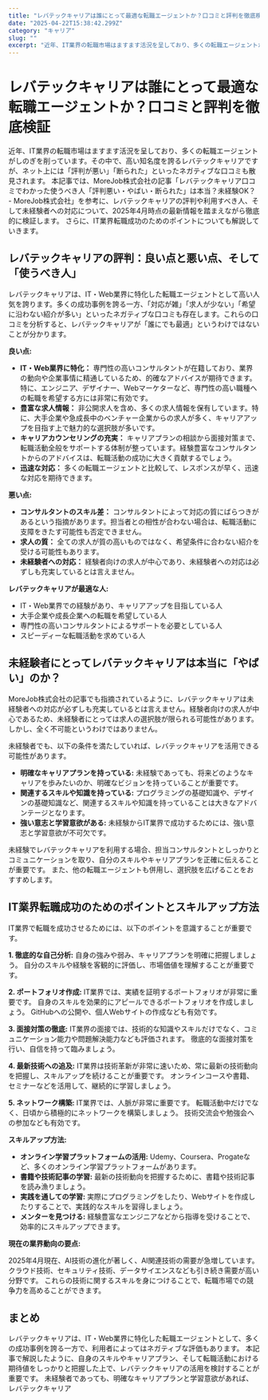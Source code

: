```yaml
---
title: "レバテックキャリアは誰にとって最適な転職エージェントか？口コミと評判を徹底検証"
date: "2025-04-22T15:38:42.299Z"
category: "キャリア"
slug: ""
excerpt: "近年、IT業界の転職市場はますます活況を呈しており、多くの転職エージェントがしのぎを削っています。その中で、高い知名度を誇るレバテックキャリアですが、ネット上には「評判が悪い」「断られた」といったネガティブな口コミも散見されます。  本記事では、MoreJob株式会社の記事「レバテックキャリア口コミ..."
---
```


# レバテックキャリアは誰にとって最適な転職エージェントか？口コミと評判を徹底検証

近年、IT業界の転職市場はますます活況を呈しており、多くの転職エージェントがしのぎを削っています。その中で、高い知名度を誇るレバテックキャリアですが、ネット上には「評判が悪い」「断られた」といったネガティブな口コミも散見されます。  本記事では、MoreJob株式会社の記事「レバテックキャリア口コミでわかった使うべき人「評判悪い・やばい・断られた」は本当？未経験OK？ - MoreJob株式会社」を参考に、レバテックキャリアの評判や利用すべき人、そして未経験者への対応について、2025年4月時点の最新情報を踏まえながら徹底的に検証します。  さらに、IT業界転職成功のためのポイントについても解説していきます。


## レバテックキャリアの評判：良い点と悪い点、そして「使うべき人」

レバテックキャリアは、IT・Web業界に特化した転職エージェントとして高い人気を誇ります。多くの成功事例を誇る一方、「対応が雑」「求人が少ない」「希望に沿わない紹介が多い」といったネガティブな口コミも存在します。これらの口コミを分析すると、レバテックキャリアが「誰にでも最適」というわけではないことが分かります。

**良い点:**

* **IT・Web業界に特化：** 専門性の高いコンサルタントが在籍しており、業界の動向や企業事情に精通しているため、的確なアドバイスが期待できます。特に、エンジニア、デザイナー、Webマーケターなど、専門性の高い職種への転職を希望する方には非常に有効です。
* **豊富な求人情報：**  非公開求人を含め、多くの求人情報を保有しています。特に、大手企業や急成長中のベンチャー企業からの求人が多く、キャリアアップを目指す上で魅力的な選択肢が多いです。
* **キャリアカウンセリングの充実：**  キャリアプランの相談から面接対策まで、転職活動全般をサポートする体制が整っています。経験豊富なコンサルタントからのアドバイスは、転職活動の成功に大きく貢献するでしょう。
* **迅速な対応：**  多くの転職エージェントと比較して、レスポンスが早く、迅速な対応を期待できます。


**悪い点:**

* **コンサルタントのスキル差：**  コンサルタントによって対応の質にばらつきがあるという指摘があります。担当者との相性が合わない場合は、転職活動に支障をきたす可能性も否定できません。
* **求人の質：**  全ての求人が質の高いものではなく、希望条件に合わない紹介を受ける可能性もあります。
* **未経験者への対応：**  経験者向けの求人が中心であり、未経験者への対応は必ずしも充実しているとは言えません。


**レバテックキャリアが最適な人:**

* IT・Web業界での経験があり、キャリアアップを目指している人
* 大手企業や成長企業への転職を希望している人
* 専門性の高いコンサルタントによるサポートを必要としている人
* スピーディーな転職活動を求めている人


## 未経験者にとってレバテックキャリアは本当に「やばい」のか？

MoreJob株式会社の記事でも指摘されているように、レバテックキャリアは未経験者への対応が必ずしも充実しているとは言えません。経験者向けの求人が中心であるため、未経験者にとっては求人の選択肢が限られる可能性があります。しかし、全く不可能というわけではありません。

未経験者でも、以下の条件を満たしていれば、レバテックキャリアを活用できる可能性があります。

* **明確なキャリアプランを持っている:**  未経験であっても、将来どのようなキャリアを歩みたいのか、明確なビジョンを持っていることが重要です。
* **関連するスキルや知識を持っている:**  プログラミングの基礎知識や、デザインの基礎知識など、関連するスキルや知識を持っていることは大きなアドバンテージとなります。
* **強い意志と学習意欲がある:**  未経験からIT業界で成功するためには、強い意志と学習意欲が不可欠です。


未経験でレバテックキャリアを利用する場合、担当コンサルタントとしっかりとコミュニケーションを取り、自分のスキルやキャリアプランを正確に伝えることが重要です。  また、他の転職エージェントも併用し、選択肢を広げることをおすすめします。


## IT業界転職成功のためのポイントとスキルアップ方法

IT業界で転職を成功させるためには、以下のポイントを意識することが重要です。

**1. 徹底的な自己分析:**  自身の強みや弱み、キャリアプランを明確に把握しましょう。  自分のスキルや経験を客観的に評価し、市場価値を理解することが重要です。

**2. ポートフォリオ作成:**  IT業界では、実績を証明するポートフォリオが非常に重要です。  自身のスキルを効果的にアピールできるポートフォリオを作成しましょう。  GitHubへの公開や、個人Webサイトの作成なども有効です。

**3. 面接対策の徹底:**  IT業界の面接では、技術的な知識やスキルだけでなく、コミュニケーション能力や問題解決能力なども評価されます。  徹底的な面接対策を行い、自信を持って臨みましょう。

**4. 最新技術への追及:**  IT業界は技術革新が非常に速いため、常に最新の技術動向を把握し、スキルアップを続けることが重要です。  オンラインコースや書籍、セミナーなどを活用して、継続的に学習しましょう。

**5. ネットワーク構築:**  IT業界では、人脈が非常に重要です。  転職活動中だけでなく、日頃から積極的にネットワークを構築しましょう。  技術交流会や勉強会への参加なども有効です。

**スキルアップ方法:**

* **オンライン学習プラットフォームの活用:** Udemy、Coursera、Progateなど、多くのオンライン学習プラットフォームがあります。
* **書籍や技術記事の学習:**  最新の技術動向を把握するために、書籍や技術記事を読み漁りましょう。
* **実践を通しての学習:**  実際にプログラミングをしたり、Webサイトを作成したりすることで、実践的なスキルを習得しましょう。
* **メンターを見つける:**  経験豊富なエンジニアなどから指導を受けることで、効率的にスキルアップできます。


**現在の業界動向の要点:**

2025年4月現在、AI技術の進化が著しく、AI関連技術の需要が急増しています。  クラウド技術、セキュリティ技術、データサイエンスなども引き続き需要が高い分野です。  これらの技術に関するスキルを身につけることで、転職市場での競争力を高めることができます。


## まとめ

レバテックキャリアは、IT・Web業界に特化した転職エージェントとして、多くの成功事例を誇る一方で、利用者によってはネガティブな評価もあります。  本記事で解説したように、自身のスキルやキャリアプラン、そして転職活動における期待値をしっかりと把握した上で、レバテックキャリアの活用を検討することが重要です。  未経験者であっても、明確なキャリアプランと学習意欲があれば、レバテックキャリア